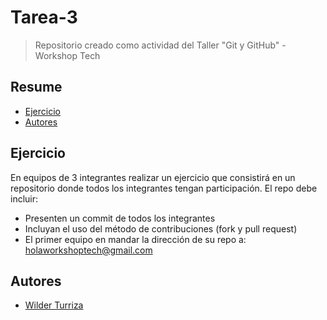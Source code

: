 # Tarea-3
> Repositorio creado como actividad del Taller "Git y GitHub" - Workshop Tech

## Resume
  - [Ejercicio](#Ejercicio)
  - [Autores](#Autores)

## Ejercicio

En equipos de 3 integrantes realizar un ejercicio que consistirá en un repositorio donde todos los integrantes tengan participación. El repo debe incluir:
 - Presenten un commit de todos los integrantes
 - Incluyan el uso del método de contribuciones (fork y pull request)
 - El primer equipo en mandar la dirección de su repo a: holaworkshoptech@gmail.com

## Autores

  - [Wilder Turriza](https://github.com/WilderTurriza)